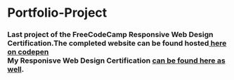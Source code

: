 # Portfolio-Project
<h3>Last project of the FreeCodeCamp Responsive Web Design Certification.The completed website can be found hosted<a href="https://codepen.io/BinaryGandalf/full/djGRzR/"> here on 
codepen </a><br>
My Responisve Web Design Certification <a href="https://www.freecodecamp.org/certification/binary-gandalf/responsive-web-design">can be found here as well</a>.
</h3>